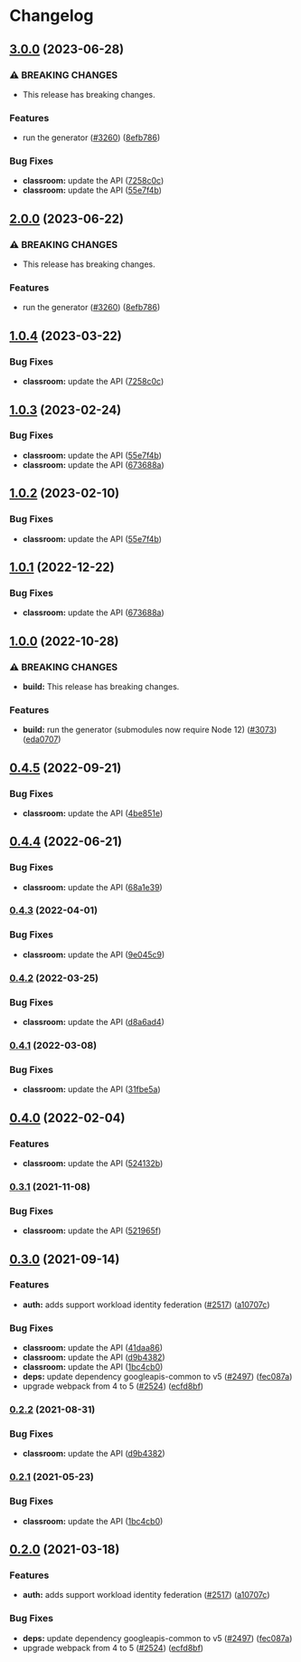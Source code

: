 # Changelog

## [3.0.0](https://github.com/googleapis/google-api-nodejs-client/compare/classroom-v2.0.0...classroom-v3.0.0) (2023-06-28)


### ⚠ BREAKING CHANGES

* This release has breaking changes.

### Features

* run the generator ([#3260](https://github.com/googleapis/google-api-nodejs-client/issues/3260)) ([8efb786](https://github.com/googleapis/google-api-nodejs-client/commit/8efb7861b7da4bc1472a4b654e46f90b29fbff20))


### Bug Fixes

* **classroom:** update the API ([7258c0c](https://github.com/googleapis/google-api-nodejs-client/commit/7258c0c8ef4b536b5a7a8b8bfc45830a012bb550))
* **classroom:** update the API ([55e7f4b](https://github.com/googleapis/google-api-nodejs-client/commit/55e7f4bb47fa2fb5da46947ff108204b63aa4fc8))

## [2.0.0](https://github.com/googleapis/google-api-nodejs-client/compare/classroom-v1.0.4...classroom-v2.0.0) (2023-06-22)


### ⚠ BREAKING CHANGES

* This release has breaking changes.

### Features

* run the generator ([#3260](https://github.com/googleapis/google-api-nodejs-client/issues/3260)) ([8efb786](https://github.com/googleapis/google-api-nodejs-client/commit/8efb7861b7da4bc1472a4b654e46f90b29fbff20))

## [1.0.4](https://github.com/googleapis/google-api-nodejs-client/compare/classroom-v1.0.3...classroom-v1.0.4) (2023-03-22)


### Bug Fixes

* **classroom:** update the API ([7258c0c](https://github.com/googleapis/google-api-nodejs-client/commit/7258c0c8ef4b536b5a7a8b8bfc45830a012bb550))

## [1.0.3](https://github.com/googleapis/google-api-nodejs-client/compare/classroom-v1.0.2...classroom-v1.0.3) (2023-02-24)


### Bug Fixes

* **classroom:** update the API ([55e7f4b](https://github.com/googleapis/google-api-nodejs-client/commit/55e7f4bb47fa2fb5da46947ff108204b63aa4fc8))
* **classroom:** update the API ([673688a](https://github.com/googleapis/google-api-nodejs-client/commit/673688a767076104a17891b2497f7aee0108200e))

## [1.0.2](https://github.com/googleapis/google-api-nodejs-client/compare/classroom-v1.0.1...classroom-v1.0.2) (2023-02-10)


### Bug Fixes

* **classroom:** update the API ([55e7f4b](https://github.com/googleapis/google-api-nodejs-client/commit/55e7f4bb47fa2fb5da46947ff108204b63aa4fc8))

## [1.0.1](https://github.com/googleapis/google-api-nodejs-client/compare/classroom-v1.0.0...classroom-v1.0.1) (2022-12-22)


### Bug Fixes

* **classroom:** update the API ([673688a](https://github.com/googleapis/google-api-nodejs-client/commit/673688a767076104a17891b2497f7aee0108200e))

## [1.0.0](https://github.com/googleapis/google-api-nodejs-client/compare/classroom-v0.4.5...classroom-v1.0.0) (2022-10-28)


### ⚠ BREAKING CHANGES

* **build:** This release has breaking changes.

### Features

* **build:** run the generator (submodules now require Node 12) ([#3073](https://github.com/googleapis/google-api-nodejs-client/issues/3073)) ([eda0707](https://github.com/googleapis/google-api-nodejs-client/commit/eda07079dadab46a80b6f9ede618f4f43030169e))

## [0.4.5](https://github.com/googleapis/google-api-nodejs-client/compare/classroom-v0.4.4...classroom-v0.4.5) (2022-09-21)


### Bug Fixes

* **classroom:** update the API ([4be851e](https://github.com/googleapis/google-api-nodejs-client/commit/4be851e2cfe3eeec13986665c6baef6edb106593))

## [0.4.4](https://github.com/googleapis/google-api-nodejs-client/compare/classroom-v0.4.3...classroom-v0.4.4) (2022-06-21)


### Bug Fixes

* **classroom:** update the API ([68a1e39](https://github.com/googleapis/google-api-nodejs-client/commit/68a1e395185c3bedd5e6f916922032e45f143f08))

### [0.4.3](https://github.com/googleapis/google-api-nodejs-client/compare/classroom-v0.4.2...classroom-v0.4.3) (2022-04-01)


### Bug Fixes

* **classroom:** update the API ([9e045c9](https://github.com/googleapis/google-api-nodejs-client/commit/9e045c9d8094ce5132203fe28ee292d1341a228d))

### [0.4.2](https://github.com/googleapis/google-api-nodejs-client/compare/classroom-v0.4.1...classroom-v0.4.2) (2022-03-25)


### Bug Fixes

* **classroom:** update the API ([d8a6ad4](https://github.com/googleapis/google-api-nodejs-client/commit/d8a6ad4565acb5d3bdc4ee5b0a902d5c1aebe247))

### [0.4.1](https://github.com/googleapis/google-api-nodejs-client/compare/classroom-v0.4.0...classroom-v0.4.1) (2022-03-08)


### Bug Fixes

* **classroom:** update the API ([31fbe5a](https://github.com/googleapis/google-api-nodejs-client/commit/31fbe5ae9ff8a76ef300d3b31d6de528dd709068))

## [0.4.0](https://github.com/googleapis/google-api-nodejs-client/compare/classroom-v0.3.1...classroom-v0.4.0) (2022-02-04)


### Features

* **classroom:** update the API ([524132b](https://github.com/googleapis/google-api-nodejs-client/commit/524132b67f19d3813aadcffcea22426eadbd8bd5))

### [0.3.1](https://www.github.com/googleapis/google-api-nodejs-client/compare/classroom-v0.3.0...classroom-v0.3.1) (2021-11-08)


### Bug Fixes

* **classroom:** update the API ([521965f](https://www.github.com/googleapis/google-api-nodejs-client/commit/521965f1191ddd76314cd8b5623839c9e912d308))

## [0.3.0](https://www.github.com/googleapis/google-api-nodejs-client/compare/classroom-v0.2.2...classroom-v0.3.0) (2021-09-14)


### Features

* **auth:** adds support workload identity federation ([#2517](https://www.github.com/googleapis/google-api-nodejs-client/issues/2517)) ([a10707c](https://www.github.com/googleapis/google-api-nodejs-client/commit/a10707c477759e7c9ef6360a2fe800856fb600c1))


### Bug Fixes

* **classroom:** update the API ([41daa86](https://www.github.com/googleapis/google-api-nodejs-client/commit/41daa86c05130e78c3e3b781264aa3f6c92e26cc))
* **classroom:** update the API ([d9b4382](https://www.github.com/googleapis/google-api-nodejs-client/commit/d9b4382e3d7bc162f8a9c092e37b8e2a7e789e57))
* **classroom:** update the API ([1bc4cb0](https://www.github.com/googleapis/google-api-nodejs-client/commit/1bc4cb0e9a6a5bfbf667736a98b23c910835bbe7))
* **deps:** update dependency googleapis-common to v5 ([#2497](https://www.github.com/googleapis/google-api-nodejs-client/issues/2497)) ([fec087a](https://www.github.com/googleapis/google-api-nodejs-client/commit/fec087abcf3d994dd41c3ffa0a0c12b1f9f09dae))
* upgrade webpack from 4 to 5  ([#2524](https://www.github.com/googleapis/google-api-nodejs-client/issues/2524)) ([ecfd8bf](https://www.github.com/googleapis/google-api-nodejs-client/commit/ecfd8bfcd06e1beabff7ec9a8c4000222379eb8d))

### [0.2.2](https://www.github.com/googleapis/google-api-nodejs-client/compare/classroom-v0.2.1...classroom-v0.2.2) (2021-08-31)


### Bug Fixes

* **classroom:** update the API ([d9b4382](https://www.github.com/googleapis/google-api-nodejs-client/commit/d9b4382e3d7bc162f8a9c092e37b8e2a7e789e57))

### [0.2.1](https://www.github.com/googleapis/google-api-nodejs-client/compare/classroom-v0.2.0...classroom-v0.2.1) (2021-05-23)


### Bug Fixes

* **classroom:** update the API ([1bc4cb0](https://www.github.com/googleapis/google-api-nodejs-client/commit/1bc4cb0e9a6a5bfbf667736a98b23c910835bbe7))

## [0.2.0](https://www.github.com/googleapis/google-api-nodejs-client/compare/classroom-v0.1.0...classroom-v0.2.0) (2021-03-18)


### Features

* **auth:** adds support workload identity federation ([#2517](https://www.github.com/googleapis/google-api-nodejs-client/issues/2517)) ([a10707c](https://www.github.com/googleapis/google-api-nodejs-client/commit/a10707c477759e7c9ef6360a2fe800856fb600c1))


### Bug Fixes

* **deps:** update dependency googleapis-common to v5 ([#2497](https://www.github.com/googleapis/google-api-nodejs-client/issues/2497)) ([fec087a](https://www.github.com/googleapis/google-api-nodejs-client/commit/fec087abcf3d994dd41c3ffa0a0c12b1f9f09dae))
* upgrade webpack from 4 to 5  ([#2524](https://www.github.com/googleapis/google-api-nodejs-client/issues/2524)) ([ecfd8bf](https://www.github.com/googleapis/google-api-nodejs-client/commit/ecfd8bfcd06e1beabff7ec9a8c4000222379eb8d))
